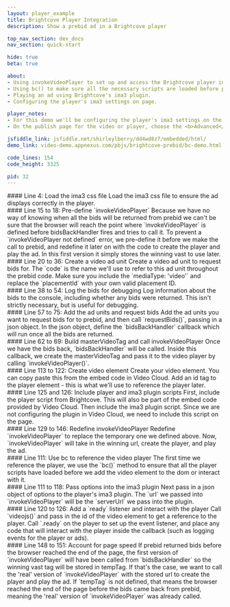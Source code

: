```yaml
---
layout: player_example
title: Brightcove Player Integration
description: Show a prebid ad in a Brightcove player

top_nav_section: dev_docs
nav_section: quick-start

hide: true
beta: true

about:
- Using invokeVideoPlayer to set up and access the Brightcove player instance.
- Using bc() to make sure all the necessary scripts are loaded before playing an ad.
- Playing an ad using Brightcove's ima3 plugin.
- Configuring the player's ima3 settings on page.

player_notes:
- For this demo we'll be configuring the player's ima3 settings on the page instead of in video cloud. Make sure you load the ima3 script and css file in addition to your player script.
- On the publish page for the video or player, choose the <b>Advanced</b> embed code (not Standard).

jsfiddle_link: jsfiddle.net/shirleylberry/dd4wd8z7/embedded/html/
demo_link: video-demo.appnexus.com/pbjs/brightcove-prebid/bc-demo.html

code_lines: 154
code_height: 3325

pid: 32
---
```

<div markdown="1" style="top:110px" class="pl-doc-entry">
#### Line 4: Load the ima3 css file
Load the ima3 css file to ensure the ad displays correctly in the player.
</div>

<div markdown="1" style="top:300px" class="pl-doc-entry">
#### Line 15 to 18: Pre-define `invokeVideoPlayer`
Because we have no way of knowing when all the bids will be returned from prebid we can't be sure that the browser will reach the point where `invokeVideoPlayer` is defined before bidsBackHandler fires and tries to call it. To prevent a `invokeVideoPlayer not defined` error, we pre-define it before we make the call to prebid, and redefine it later on with the code to create the player and play the ad. In this first version it simply stores the winning vast to use later.
</div>

<div markdown="1" style="top:550px" class="pl-doc-entry">
#### Line 20 to 36: Create a video ad unit
Create a video ad unit to request bids for. The `code` is the name we'll use to refer to this ad unit throughout the prebid code. Make sure you include the `mediaType: 'video'` and replace the `placementId` with your own valid placement ID.
</div>

<div markdown="1" style="top:1000px" class="pl-doc-entry">
#### Line 38 to 54: Log the bids for debugging
Log information about the bids to the console, including whether any bids were returned. This isn't strictly necessary, but is useful for debugging.
</div>

<div markdown="1" style="top:1225px" class="pl-doc-entry">
#### Line 57 to 75: Add the ad units and request bids
Add the ad units you want to request bids for to prebid, and then call `requestBids()`, passing in a json object. In the json object, define the `bidsBackHandler` callback which will run once all the bids are returned.
</div>

<div markdown="1" style="top:1400px" class="pl-doc-entry">
#### Line 62 to 69: Build masterVideoTag and call invokeVideoPlayer
Once we have the bids back, `bidsBackHandler` will be called. Inside this callback, we create the masterVideoTag and pass it to the video player by calling `invokeVideoPlayer()`.
</div>

<div markdown="1" style="top:2475px" class="pl-doc-entry">
#### Line 113 to 122: Create video element
Create your video element. You can copy paste this from the embed code in Video Cloud. Add an id tag to the player element - this is what we'll use to reference the player later.
</div>

<div markdown="1" style="top:2600px" class="pl-doc-entry">
#### Line 125 and 126: Include player and ima3 plugin scripts
First, include the player script from Brightcove. This will also be part of the embed code provided by Video Cloud. Then include the ima3 plugin script. Since we are not configuring the plugin in Video Cloud, we need to include this script on the page. 
</div>

<div markdown="1" style="top:2700px" class="pl-doc-entry">
#### Line 129 to 146: Redefine invokeVideoPlayer
Redefine `invokeVideoPlayer` to replace the temporary one we defined above. Now, `invokeVideoPlayer` will take in the winning url, create the player, and play the ad.
</div>

<div markdown="1" style="top:2775px" class="pl-doc-entry">
#### Line 111: Use bc to reference the video player
The first time we reference the player, we use the `bc()` method to ensure that all the player scripts have loaded before we add the video element to the dom or interact with it.
</div>

<div markdown="1" style="top:2850px" class="pl-doc-entry">
#### Line 111 to 118: Pass options into the ima3 plugin
Next pass in a json object of options to the player's ima3 plugin. The `url` we passed into `invokeVideoPlayer` will be the `serverUrl` we pass into the plugin.
</div>

<div markdown="1" style="top:2975px" class="pl-doc-entry">
#### Line 120 to 126: Add a `ready` listener and interact with the player
Call `videojs()` and pass in the id of the video element to get a reference to the player. Call `.ready` on the player to set up the event listener, and place any code that will interact with the player inside the callback (such as logging events for the player or ads).
</div>

<div markdown="1" style="top:3125px" class="pl-doc-entry">
#### Line 148 to 151: Account for page speed
If prebid returned bids before the browser reached the end of the page, the first version of `invokeVideoPlayer` will have been called from `bidsBackHandler` so the winning vast tag will be stored in tempTag. If that's the case, we want to call the 'real' version of `invokeVideoPlayer` with the stored url to create the player and play the ad. If `tempTag` is not defined, that means the browser reached the end of the page before the bids came back from prebid, meaning the 'real' version of `invokeVideoPlayer` was already called.
</div>
